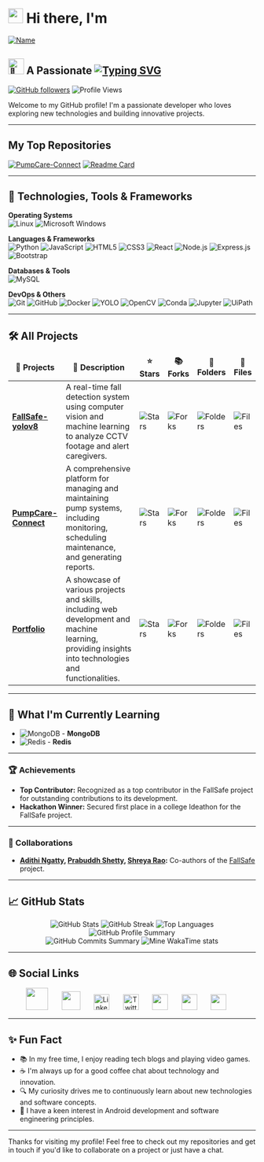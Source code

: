
# <img src="https://raw.githubusercontent.com/iampavangandhi/iampavangandhi/master/gifs/Hi.gif" width="30px"> Hi there, I'm
[![Name](https://readme-typing-svg.demolab.com?font=Merriweather&weight=700&size=60&duration=2000&pause=1000&color=00F1F7&center=true&vCenter=true&random=true&width=735&height=80&lines=Syed+Arbaaz+Hussain)](https://git.io/typing-svg)
## <img src="https://fonts.gstatic.com/s/e/notoemoji/latest/1f31f/512.gif" alt="🌟" width="32" height="32"> A Passionate [![Typing SVG](https://readme-typing-svg.demolab.com?font=Merriweather&weight=700&duration=3000&pause=500&color=F76A02&vCenter=true&width=635&height=20&lines=+++Software+Engineer;+++Web+Developer;+++Python+Developer)](https://git.io/typing-svg)

[![GitHub followers](https://img.shields.io/github/followers/SyedArbaazHussain?label=Followers&style=social)](https://github.com/SyedArbaazHussain)
![Profile Views](https://komarev.com/ghpvc/?username=SyedArbaazHussain&color=blue&style=flat&label=Profile+Views&abbreviated=true)

Welcome to my GitHub profile! I'm a passionate developer who loves exploring new technologies and building innovative projects.

---

## My Top Repositories
[![PumpCare-Connect](https://github-readme-stats.vercel.app/api/pin/?username=SyedArbaazHussain&repo=PumpCare-Connect&theme=radical&border_radius=30)](https://github.com/SyedArbaazHussain/PumpCare-Connect)
[![Readme Card](https://github-readme-stats.vercel.app/api/pin/?username=FallSafe&repo=FallSafe-yolov8&theme=radical&border_radius=30)](https://github.com/FallSafe/FallSafe-yolov8)

---
## 🔧 Technologies, Tools & Frameworks

**Operating Systems**  
![Linux](https://img.icons8.com/color/40/000000/linux.png)
![Microsoft Windows](https://img.icons8.com/?size=40&id=YJfJ0JM5Imsj&format=png&color=000000)

**Languages & Frameworks**  
![Python](https://img.icons8.com/color/40/000000/python.png) ![JavaScript](https://img.icons8.com/color/40/000000/javascript.png) ![HTML5](https://img.icons8.com/color/40/000000/html-5.png) ![CSS3](https://img.icons8.com/color/40/000000/css3.png) ![React](https://img.icons8.com/plasticine/40/000000/react.png) ![Node.js](https://img.icons8.com/color/50/000000/nodejs.png) ![Express.js](https://img.icons8.com/?size=40&id=2ZOaTclOqD4q&format=png&color=000000) ![Bootstrap](https://img.icons8.com/color/40/000000/bootstrap.png)

**Databases & Tools**  
![MySQL](https://img.icons8.com/?size=50&id=UFXRpPFebwa2&format=png&color=000000) <!-- ![MongoDB](https://img.icons8.com/color/40/000000/mongodb.png) 
 ![Redis](https://img.icons8.com/color/40/000000/redis.png) -->

**DevOps & Others**  
![Git](https://img.icons8.com/color/40/000000/git.png) ![GitHub](https://img.icons8.com/fluent/40/000000/github.png) ![Docker](https://img.icons8.com/color/40/000000/docker.png) ![YOLO](https://avatars.githubusercontent.com/u/26833451?s=40&v=4) ![OpenCV](https://img.icons8.com/?size=40&id=bpip0gGiBLT1&format=png&color=000000) ![Conda](https://img.icons8.com/?size=40&id=F4uMFPZgS0gt&format=png&color=000000) ![Jupyter](https://img.icons8.com/?size=40&id=J0SgMWzAxqFj&format=png&color=000000)
![UiPath](https://res.cloudinary.com/brandpad/image/upload/c_scale,w_100/v1720707161/12472/240711-header-logo_0b06e675)

---

## 🛠️ All Projects

<table>
  <thead align="center">
    <tr>
      <td><b>🎁 Projects</b></td>
      <td><b>📄 Description</b></td>
      <td><b>⭐ Stars</b></td>
      <td><b>📚 Forks</b></td>
      <td><b>📂 Folders</b></td>
      <td><b>📄 Files</b></td>
    </tr>
  </thead>
  <tbody>
    <tr>
      <td><a href="https://github.com/FallSafe/FallSafe"><b>FallSafe-yolov8</b></a></td>
      <td>A real-time fall detection system using computer vision and machine learning to analyze CCTV footage and alert caregivers.</td>
      <td><img alt="Stars" src="https://img.shields.io/github/stars/FallSafe/FallSafe-yolov8?style=flat-square&labelColor=343b41"/></td>
      <td><img alt="Forks" src="https://img.shields.io/github/forks/FallSafe/FallSafe-yolov8?style=flat-square&labelColor=343b41"/></td>
      <td><img alt="Folders" src="https://img.shields.io/github/directory-file-count/FallSafe/FallSafe-yolov8?type=dir&label=Folders"/></td>
      <td><img alt="Files" src="https://img.shields.io/github/directory-file-count/FallSafe/FallSafe-yolov8?type=file&label=Files"/></td>
    </tr>
    <tr>
      <td><a href="https://github.com/SyedArbaazHussain/PumpCare-Connect"><b>PumpCare-Connect</b></a></td>
      <td>A comprehensive platform for managing and maintaining pump systems, including monitoring, scheduling maintenance, and generating reports.</td>
      <td><img alt="Stars" src="https://img.shields.io/github/stars/SyedArbaazHussain/PumpCare-Connect?style=flat-square&labelColor=343b41"/></td>
      <td><img alt="Forks" src="https://img.shields.io/github/forks/SyedArbaazHussain/PumpCare-Connect?style=flat-square&labelColor=343b41"/></td>
      <td><img alt="Folders" src="https://img.shields.io/github/directory-file-count/SyedArbaazHussain/PumpCare-Connect?type=dir&label=Folders"/></td>
      <td><img alt="Files" src="https://img.shields.io/github/directory-file-count/SyedArbaazHussain/PumpCare-Connect?type=file&label=Files"/></td>
    </tr>
    <tr>
      <td><a href="https://github.com/SyedArbaazHussain/Portfolio"><b>Portfolio</b></a></td>
      <td>A showcase of various projects and skills, including web development and machine learning, providing insights into technologies and functionalities.</td>
      <td><img alt="Stars" src="https://img.shields.io/github/stars/SyedArbaazHussain/Portfolio?style=flat-square&labelColor=343b41"/></td>
      <td><img alt="Forks" src="https://img.shields.io/github/forks/SyedArbaazHussain/Portfolio?style=flat-square&labelColor=343b41"/></td>
      <td><img alt="Folders" src="https://img.shields.io/github/directory-file-count/SyedArbaazHussain/Portfolio?type=dir&label=Folders"/></td>
      <td><img alt="Files" src="https://img.shields.io/github/directory-file-count/SyedArbaazHussain/Portfolio?type=file&label=Files"/></td>
    </tr>
  </tbody>
</table>

---

## 🌱 What I'm Currently Learning

- ![MongoDB](https://img.icons8.com/color/20/000000/mongodb.png) - **MongoDB**
- ![Redis](https://img.icons8.com/color/20/000000/redis.png) - **Redis**

---

### 🏆 Achievements

- **Top Contributor:** Recognized as a top contributor in the FallSafe project for outstanding contributions to its development.
- **Hackathon Winner:** Secured first place in a college Ideathon for the FallSafe project.
<!-- - **Published Blog Posts:** Authored several insightful blog posts on Medium about web development and machine learning. -->

---
<!--

### 📝 Recent Blog Posts

- [**Understanding YOLOv8 for Real-Time Object Detection**](https://medium.com/@syedarbaazhussain/understanding-yolov8-for-real-time-object-detection-abc123) - An in-depth guide to the YOLOv8 model and its applications in real-time object detection.
- [**Effective Strategies for Full-Stack Development**](https://medium.com/@syedarbaazhussain/effective-strategies-for-full-stack-development-xyz456) - Tips and strategies for successful full-stack development.
- [**The Evolution of React and Its Ecosystem**](https://medium.com/@syedarbaazhussain/the-evolution-of-react-and-its-ecosystem-pqr789) - A look into the evolution of React and the impact of its ecosystem on modern web development.

---

-->

### 🤝 Collaborations

- **[Adithi Ngatty](https://github.com/AdithiNgatty), [Prabuddh Shetty](https://github.com/Prabuddhshetty901), [Shreya Rao](https://github.com/shreyarao515):** Co-authors of the [FallSafe](https://github.com/FallSafe) project.

---

## 📈 GitHub Stats

<p align="center">
  <img src="https://github-readme-stats.vercel.app/api?username=SyedArbaazHussain&show_icons=true&theme=transparent&hide_border=false&border_radius=30" alt="GitHub Stats"/>
 <img src="https://github-readme-streak-stats.herokuapp.com?user=SyedArbaazHussain&theme=transparent&border_radius=30&date_format=j%20M%5B%20Y%5D" alt="GitHub Streak"/>
  <img src="https://github-readme-stats.vercel.app/api/top-langs/?username=SyedArbaazHussain&theme=transparent&hide_border=false&border_radius=30" alt="Top Languages"/> <br>
  <img src="https://github-profile-summary-cards.vercel.app/api/cards/profile-details?username=SyedArbaazHussain&theme=transparent&border_radius=30" alt="GitHub Profile Summary"/> <br>
 <img src="http://github-profile-summary-cards.vercel.app/api/cards/productive-time?username=SyedArbaazHussain&theme=transparent&hide_border=false&border_radius=30" alt="GitHub Commits Summary"/>
  <img src="https://github-readme-stats.vercel.app/api/wakatime?username=arbxxz&theme=transparent&border_radius=30&hide_border=false)](https://github.com/anuraghazra/github-readme-stats" alt="Mine WakaTime stats"/>
</p>


---

## 🌐 Social Links

<p align="center">
 <a href="https://syedarbaazhussain.github.io/Portfolio/" alt="Portfolio" title="Portfolio"><img width="45px" src="https://upload.wikimedia.org/wikipedia/commons/b/b0/Website-icon.png"/></a>
  &#8287;&#8287;&#8287;&#8287;&#8287;
 <a href="mailto:arbaaz14122002@gmail.com" alt="Email" title="Email"><img width="38px" src="https://upload.wikimedia.org/wikipedia/commons/c/ce/Android_Email_8.1_Icon.png"/></a>
  &#8287;&#8287;&#8287;&#8287;&#8287;
  <a href="https://www.linkedin.com/in/syed-arbaaz-hussain-7267ab228"><img width="32px" alt="LinkedIn" title="LinkedIn" src="https://upload.wikimedia.org/wikipedia/commons/9/90/Wbseries_linkdin.png"/></a>
  &#8287;&#8287;&#8287;&#8287;&#8287;
  <a href="https://x.com/_arbxxz_"><img width="32px" alt="Twitter" title="Twitter" src="https://upload.wikimedia.org/wikipedia/commons/5/57/X_logo_2023_%28white%29.png"/></a>
  &#8287;&#8287;&#8287;&#8287;&#8287;
  <a href="https://discord.com/users/958402736670531585" alt="Discord" title="Discord Profile"><img width="32px" src="https://upload.wikimedia.org/wikipedia/commons/b/b8/Discord-vamp-icon.png"/></a>
  &#8287;&#8287;&#8287;&#8287;&#8287;
 <a href="https://www.instagram.com/_.arbxxz_" alt="Instagram" title="Discord Profile"><img width="32px" src="https://upload.wikimedia.org/wikipedia/commons/e/e7/Instagram_logo_2016.svg"/></a>
  &#8287;&#8287;&#8287;&#8287;&#8287;
  <a href="https://t.me/itsmenaughtyboy" alt="Telegram" title="Discord Profile"><img width="32px" src="https://upload.wikimedia.org/wikipedia/commons/8/83/Telegram_2019_Logo.svg"/></a>
  &#8287;&#8287;&#8287;&#8287;&#8287;
 
---

## ✨ Fun Fact

- 📚 In my free time, I enjoy reading tech blogs and playing video games.
- ☕ I'm always up for a good coffee chat about technology and innovation.
- 🔍 My curiosity drives me to continuously learn about new technologies and software concepts.
- 🤖 I have a keen interest in Android development and software engineering principles.

---

Thanks for visiting my profile! Feel free to check out my repositories and get in touch if you'd like to collaborate on a project or just have a chat.
